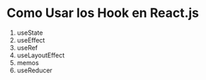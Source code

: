 # Como Usar los Hook en React.js 
1. useState
2. useEffect
3. useRef
4. useLayoutEffect
5. memos
6. useReducer
